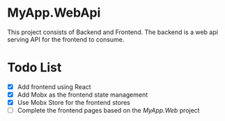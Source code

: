 # MyApp.WebApi
This project consists of Backend and Frontend. The backend is a web api serving API for the frontend to consume.

# Todo List
* [x] Add frontend using React
* [x] Add Mobx as the frontend state management
* [x] Use Mobx Store for the frontend stores
* [ ] Complete the frontend pages based on the *MyApp.Web* project